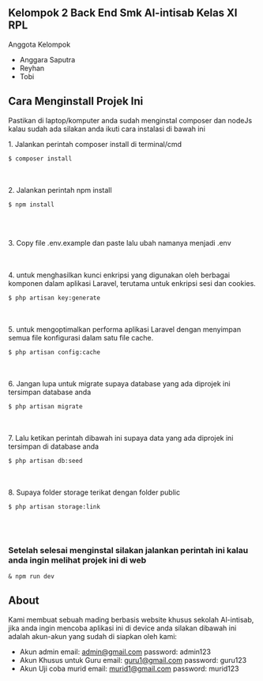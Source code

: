 ## Kelompok 2 Back End Smk Al-intisab Kelas XI RPL

<span>Anggota Kelompok</span>
<ul>
    <li>Anggara Saputra</li>
    <li>Reyhan</li>
    <li>Tobi</li>
</ul>

## Cara Menginstall Projek Ini
  <p>Pastikan di laptop/komputer anda sudah menginstal composer dan nodeJs kalau sudah ada silakan anda ikuti cara instalasi di bawah ini</p>
  1. Jalankan perintah composer install di terminal/cmd
      <pre><code class="language-html">$ composer install</code></pre>
      <br><br>
  2. Jalankan perintah npm install
     <pre><code class="language-html">$ npm install</code></pre>
     <br><br>
  <p>3. Copy file .env.example dan paste lalu ubah namanya menjadi .env</p>
<br><br>
   4. untuk menghasilkan kunci enkripsi yang digunakan oleh berbagai komponen dalam aplikasi Laravel, terutama untuk enkripsi sesi dan cookies.
       <pre><code class="language-html">$ php artisan key:generate</code></pre>
<br><br>
   5. untuk mengoptimalkan performa aplikasi Laravel dengan menyimpan semua file konfigurasi dalam satu file cache.
       <pre><code class="language-html">$ php artisan config:cache</code></pre>
<br><br>
   6. Jangan lupa untuk migrate supaya database yang ada diprojek ini tersimpan database anda
   <pre><code class="language-html">$ php artisan migrate</code></pre>
   <br><br>
   7. Lalu ketikan perintah dibawah ini supaya data yang ada diprojek ini tersimpan di database anda
   <pre><code class="language-html">$ php artisan db:seed</code></pre>
   <br><br>
   8. Supaya folder storage terikat dengan folder public
   <pre><code class="language-html">$ php artisan storage:link</code></pre>
   <br><br>
   
   <h3>Setelah selesai menginstal silakan jalankan perintah ini kalau anda ingin melihat projek ini di web</h3>
   <pre><code class="language-html">& npm run dev</code></pre>


## About 
 Kami membuat sebuah mading berbasis website khusus sekolah Al-intisab, jika anda ingin mencoba aplikasi ini di device anda silakan dibawah ini adalah akun-akun yang sudah di siapkan oleh kami:
 - Akun admin
       email: admin@gmail.com
       password: admin123
   <br>
 - Akun Khusus untuk Guru
       email: guru1@gmail.com
       password: guru123
   <br>
 - Akun Uji coba murid
       email: murid1@gmail.com
       password: murid123
